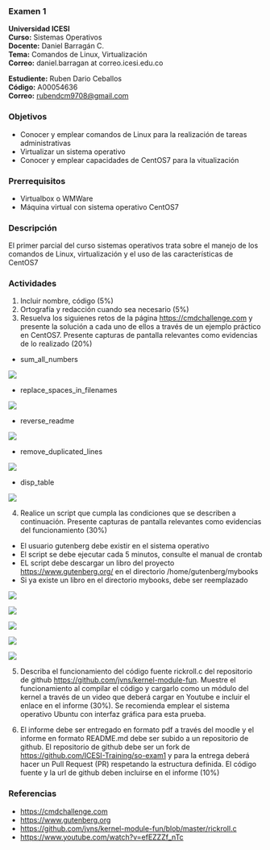 ### Examen 1
**Universidad ICESI**  
**Curso:** Sistemas Operativos  
**Docente:** Daniel Barragán C.  
**Tema:** Comandos de Linux, Virtualización  
**Correo:** daniel.barragan at correo.icesi.edu.co  

**Estudiente:** Ruben Dario Ceballos  
**Código:** A00054636  
**Correo:** rubendcm9708@gmail.com  

### Objetivos
* Conocer y emplear comandos de Linux para la realización de tareas administrativas
* Virtualizar un sistema operativo
* Conocer y emplear capacidades de CentOS7 para la vitualización

### Prerrequisitos
* Virtualbox o WMWare
* Máquina virtual con sistema operativo CentOS7

### Descripción
El primer parcial del curso sistemas operativos trata sobre el manejo de los comandos de Linux, virtualización y el uso de las características de CentOS7

### Actividades
1. Incluir nombre, código (5%)
2. Ortografía y redacción cuando sea necesario (5%)
3. Resuelva los siguienes retos de la página https://cmdchallenge.com y presente la solución a cada uno de ellos a través de un ejemplo práctico en CentOS7. Presente capturas de pantalla relevantes como evidencias de lo realizado (20%)

  * sum_all_numbers  
    
  ![][1]  
    
  * replace_spaces_in_filenames  
    
  ![][2]
    
  * reverse_readme  
    
  ![][3] 
    
  * remove_duplicated_lines  
    
  ![][4]  
    
  * disp_table  
    
  ![][5]  
  
4. Realice un script que cumpla las condiciones que se describen a continuación. Presente capturas de pantalla relevantes como evidencias del funcionamiento (30%)
  * El usuario gutenberg debe existir en el sistema operativo
  * El script se debe ejecutar cada 5 minutos, consulte el manual de crontab
  * EL script debe descargar un libro del proyecto https://www.gutenberg.org/ en el directorio /home/gutenberg/mybooks
  * Si ya existe un libro en el directorio mybooks, debe ser reemplazado  
  
   ![][6]  
   
   ![][7]
      
   ![][8]
   
   ![][9]
   
   ![][10]   
   
   
5. Describa el funcionamiento del código fuente rickroll.c del repositorio de github https://github.com/jvns/kernel-module-fun. Muestre el funcionamiento al compilar el código y cargarlo como un módulo del kernel a través de un video que deberá cargar en Youtube e incluir el enlace en el informe (30%). Se recomienda emplear el sistema operativo Ubuntu con interfaz gráfica para esta prueba.



6. El informe debe ser entregado en formato pdf a través del moodle y el informe en formato README.md debe ser subido a un repositorio de github. El repositorio de github debe ser un fork de https://github.com/ICESI-Training/so-exam1 y para la entrega deberá hacer un Pull Request (PR) respetando la estructura definida. El código fuente y la url de github deben incluirse en el informe (10%)  

### Referencias
* https://cmdchallenge.com  
* https://www.gutenberg.org  
* https://github.com/jvns/kernel-module-fun/blob/master/rickroll.c
* https://www.youtube.com/watch?v=efEZZZf_nTc  


[1]: images/p3_suma.png
[2]: images/p3_spaces.png  
[3]: images/p3_reverse.png  
[4]: images/p3_repetidas.png  
[5]: images/p3_columnas.png  
[6]: images/p4_dir.png  
[7]: images/p4_script.png  
[8]: images/p4_crontab.png  
[9]: images/p4_correo.png  
[10]: images/p4_libro.png  
